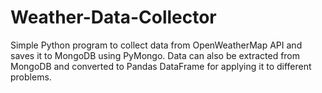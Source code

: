 # Weather-Data-Collector
Simple Python program to collect data from OpenWeatherMap API and saves it to MongoDB using PyMongo. Data can also be extracted from MongoDB and converted to Pandas DataFrame for applying it to different problems. 
